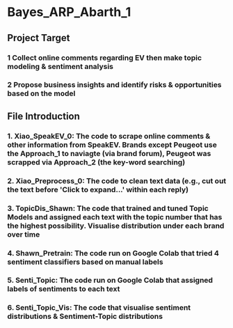 # Bayes_ARP_Abarth_1

## Project Target
### 1 Collect online comments regarding EV then make topic modeling & sentiment analysis
### 2 Propose business insights and identify risks & opportunities based on the model

## File Introduction
### 1. Xiao_SpeakEV_0: The code to scrape online comments & other information from SpeakEV. Brands except Peugeot use the Approach_1 to naviagte (via brand forum), Peugeot was scrapped via Approach_2 (the key-word searching)
### 2. Xiao_Preprocess_0: The code to clean text data (e.g., cut out the text before 'Click to expand...' within each reply)
### 3. TopicDis_Shawn: The code that trained and tuned Topic Models and assigned each text with the topic number that has the highest possibility. Visualise distribution under each brand over time
### 4. Shawn_Pretrain: The code run on Google Colab that tried 4 sentiment classifiers based on manual labels
### 5. Senti_Topic: The code run on Google Colab that assigned labels of sentiments to each text
### 6. Senti_Topic_Vis: The code that visualise sentiment distributions & Sentiment-Topic distributions
